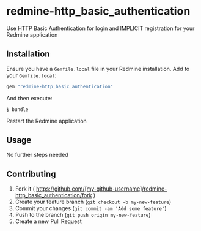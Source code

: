 # redmine-http_basic_authentication

Use HTTP Basic Authentication for login and IMPLICIT registration for your Redmine application

## Installation

Ensure you have a `Gemfile.local` file in your Redmine installation. Add to your `Gemfile.local`:

```ruby
gem "redmine-http_basic_authentication"
```

And then execute:

```
$ bundle
```

Restart the Redmine application

## Usage

No further steps needed

## Contributing

1. Fork it ( https://github.com/[my-github-username]/redmine-http_basic_authentication/fork )
2. Create your feature branch (`git checkout -b my-new-feature`)
3. Commit your changes (`git commit -am 'Add some feature'`)
4. Push to the branch (`git push origin my-new-feature`)
5. Create a new Pull Request

